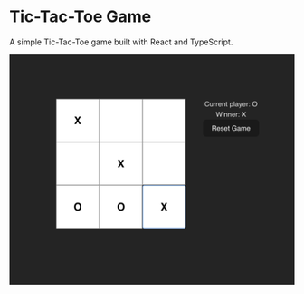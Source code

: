 # Tic-Tac-Toe Game 
A simple Tic-Tac-Toe game built with React and TypeScript.

![Screenshot](screenshot.png)
